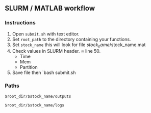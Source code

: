 ## SLURM / MATLAB workflow


### Instructions

1. Open `submit.sh` with text editor.
2. Set `root_path` to the directory containing your functions.
3. Set `stock_name` this will look for file $stock_name/$stock_name.mat
4. Check values in SLURM header. ≈ line 50.
    * Time
    * Mem
    * Partition
5. Save file then `bash submit.sh

### Paths

`$root_dir/$stock_name/outputs`

`$root_dir/$stock_name/logs`
